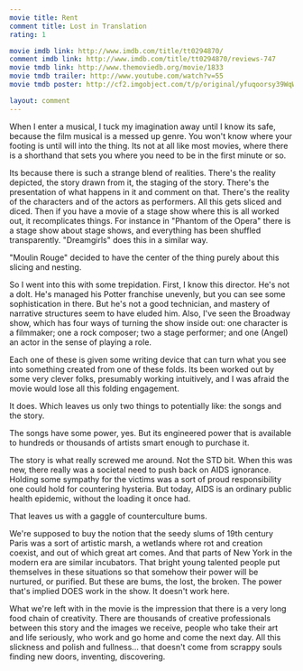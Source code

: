 ```yaml
---
movie title: Rent
comment title: Lost in Translation
rating: 1

movie imdb link: http://www.imdb.com/title/tt0294870/
comment imdb link: http://www.imdb.com/title/tt0294870/reviews-747
movie tmdb link: http://www.themoviedb.org/movie/1833
movie tmdb trailer: http://www.youtube.com/watch?v=55
movie tmdb poster: http://cf2.imgobject.com/t/p/original/yfuqoorsy39WqWHDkgnMNxJRuCl.jpg

layout: comment
---
```


When I enter a musical, I tuck my imagination away until I know its safe, because the film musical is a messed up genre. You won't know where your footing is until will into the thing. Its not at all like most movies, where there is a shorthand that sets you where you need to be in the first minute or so.

Its because there is such a strange blend of realities. There's the reality depicted, the story drawn from it, the staging of the story. There's the presentation of what happens in it and comment on that. There's the reality of the characters and of the actors as performers. All this gets sliced and diced. Then if you have a movie of a stage show where this is all worked out, it recomplicates things. For instance in "Phantom of the Opera" there is a stage show about stage shows, and everything has been shuffled transparently. "Dreamgirls" does this in a similar way.

"Moulin Rouge" decided to have the center of the thing purely about this slicing and nesting.

So I went into this with some trepidation. First, I know this director. He's not a dolt. He's managed his Potter franchise unevenly, but you can see some sophistication in there. But he's not a good technician, and mastery of narrative structures seem to have eluded him. Also, I've seen the Broadway show, which has four ways of turning the show inside out: one character is a filmmaker; one a rock composer; two a stage performer; and one (Angel) an actor in the sense of playing a role.

Each one of these is given some writing device that can turn what you see into something created from one of these folds. Its been worked out by some very clever folks, presumably working intuitively, and I was afraid the movie would lose all this folding engagement. 

It does. Which leaves us only two things to potentially like: the songs and the story.

The songs have some power, yes. But its engineered power that is available to hundreds or thousands of artists smart enough to purchase it.

The story is what really screwed me around. Not the STD bit. When this was new, there really was a societal need to push back on AIDS ignorance. Holding some sympathy for the victims was a sort of proud responsibility one could hold for countering hysteria. But today, AIDS is an ordinary public health epidemic, without the loading it once had.

That leaves us with a gaggle of counterculture bums. 

We're supposed to buy the notion that the seedy slums of 19th century Paris was a sort of artistic marsh, a wetlands where rot and creation coexist, and out of which great art comes. And that parts of New York in the modern era are similar incubators. That bright young talented people put themselves in these situations so that somehow their power will be nurtured, or purified. But these are bums, the lost, the broken. The power that's implied DOES work in the show. It doesn't work here.

What we're left with in the movie is the impression that there is a very long food chain of creativity. There are thousands of creative professionals between this story and the images we receive, people who take their art and life seriously, who work and go home and come the next day. All this slickness and polish and fullness... that doesn't come from scrappy souls finding new doors, inventing, discovering.
